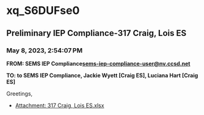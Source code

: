 # xq_S6DUFse0
## Preliminary IEP Compliance-317 Craig, Lois ES
### May 8, 2023, 2:54:07 PM
**FROM: SEMS IEP Compliance<sems-iep-compliance-user@nv.ccsd.net>**

**TO: to SEMS IEP Compliance, Jackie Wyett [Craig ES], Luciana Hart [Craig ES]**


Greetings, 





* [Attachment: 317 Craig, Lois ES.xlsx](xq_S6DUFse0-attachment-1.xlsx)
